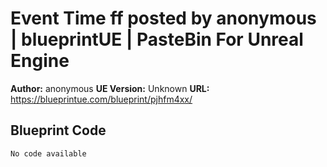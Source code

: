 # Event Time ff posted by anonymous | blueprintUE | PasteBin For Unreal Engine

**Author:** anonymous
**UE Version:** Unknown
**URL:** https://blueprintue.com/blueprint/pjhfm4xx/

## Blueprint Code
```ue4
No code available
```
